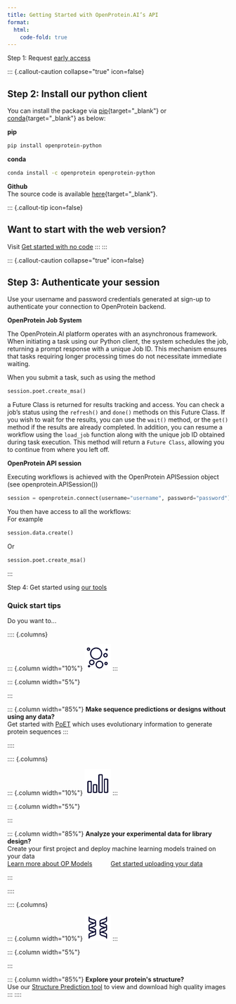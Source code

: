 ```yaml
---
title: Getting Started with OpenProtein.AI’s API
format:
  html:
    code-fold: true
---
```


<div class="step1-api">
  <span>Step 1: Request</span> <a href="https://openprotein-ai.webflow.io/early-access-form" target="_blank">early access</a>
</div>


::: {.callout-caution collapse="true" icon=false}
## Step 2: Install our python client

You can install the package via [pip](https://pypi.org/project/openprotein-python/){target="_blank"} or [conda](https://anaconda.org/openprotein/openprotein-python/files){target="_blank"} as below:

**pip**
```bash
pip install openprotein-python
```
**conda**
```bash
conda install -c openprotein openprotein-python
```
**Github** <br/>
The source code is available [here](https://github.com/OpenProteinAI/openprotein-python){target="_blank"}.

::: {.callout-tip icon=false}
## Want to start with the web version?

Visit [Get started with no code](./get-started-with-no-code.md)
:::
:::

::: {.callout-caution collapse="true" icon=false}
## Step 3: Authenticate your session

Use your username and password credentials generated at sign-up to authenticate your connection to 
OpenProtein backend.

**OpenProtein Job System**

The OpenProtein.AI platform operates with an asynchronous framework. When initiating a task using our Python client, the system schedules the job, returning a prompt response with a unique Job ID. This mechanism ensures that tasks requiring longer processing times do not necessitate immediate waiting.

When you submit a task, such as using the method

```python
session.poet.create_msa()
```

a Future Class is returned for results tracking and access. You can check a job’s status using the `refresh()` and `done()` methods on this Future Class. If you wish to wait for the results, you can use the `wait()` method, or the `get()` method if the results are already completed.
In addition, you can resume a workflow using the `load_job` function along with the unique job ID obtained during task execution. This method will return a `Future Class`, allowing you to continue from where you left off.

**OpenProtein API session**

Executing workflows is achieved with the OpenProtein APISession object (see openprotein.APISession())

```python
session = openprotein.connect(username="username", password="password")
```
You then have access to all the workflows: <br/>
For example
```python
session.data.create()
```
Or
```python
session.poet.create_msa()
```
:::

<div class="step4-api">
  <span>Step 4: Get started using </span> <a href="../tools/index.md">our tools</a>
</div>

### Quick start tips
Do you want to...
<br/>

:::: {.columns}

::: {.column width="10%"}
<img src="./img/poet-icon.png" height="60">
:::

::: {.column width="5%"}
<!-- empty column to create gap -->
:::

::: {.column width="85%"}
**Make sequence predictions or designs without using any data?** <br/>
Get started with [PoET](../poet/index.md) which uses evolutionary information to generate protein sequences
:::

::::

:::: {.columns}

::: {.column width="10%"}
<img src="./img/bar-chart.png" height="60">
:::

::: {.column width="5%"}
<!-- empty column to create gap -->
:::

::: {.column width="85%"}
**Analyze your experimental data for library design?** <br/>
Create your first project and deploy machine learning models trained on your data <br/>
[Learn more about OP Models](../opmodels/overview.md)&emsp;&emsp;&emsp;[Get started uploading your data](../opmodels/uploading-your-data.md)

:::

::::

:::: {.columns}

::: {.column width="10%"}
<img src="./img/dna-broken.png" height="60">
:::

::: {.column width="5%"}
<!-- empty column to create gap -->
:::

::: {.column width="85%"}
**Explore your protein's structure?** <br/>
Use our [Structure Prediction tool](../structure-prediction/using-structure-prediction.md) to view and download high quality images
:::
::::